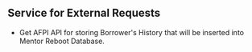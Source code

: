 ## Service for External Requests
- Get AFPI API for storing Borrower's History that will be inserted into Mentor Reboot Database.